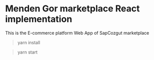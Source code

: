 # Menden Gor marketplace React implementation

This is the E-commerce platform Web App of SapCozgut marketplace

> yarn install

> yarn start